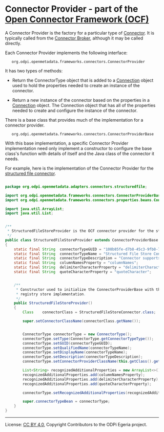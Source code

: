 <!-- SPDX-License-Identifier: CC-BY-4.0 -->
<!-- Copyright Contributors to the ODPi Egeria project. -->

# Connector Provider - part of the [Open Connector Framework (OCF)](../README.md)

A Connector Provider is the factory for a particular type of [Connector](connector.md).  It is typically
called from the [Connector Broker](connector-broker.md), although it may be called directly.

Each Connector Provider implements the following interface:

```
   org.odpi.openmetadata.frameworks.connectors.ConnectorProvider
```

It has two types of methods:

* Return the ConnectorType object that is added to a [Connection](connection.md) object used to
hold the properties needed to create an instance of the connector.

* Return a new instance of the connector based on the properties in a [Connection](connection.md) object.
The Connection object that has all of the properties
needed to create and configure the instance of the connector.

There is a base class that provides much of the implementation for a connector provider.

```
   org.odpi.openmetadata.frameworks.connectors.ConnectorProviderBase
```

With this base implementation, a specific Connector Provider implementation need only implement a constructor to
configure the base class's function with details of itself and the Java class of the connector it needs.

For example, here is the implementation of the Connector Provider for the
[structured file connector](../../../adapters/open-connectors/data-store-connectors/structured-file-connector/README.md).

```java

package org.odpi.openmetadata.adapters.connectors.structuredfile;

import org.odpi.openmetadata.frameworks.connectors.ConnectorProviderBase;
import org.odpi.openmetadata.frameworks.connectors.properties.beans.ConnectorType;

import java.util.ArrayList;
import java.util.List;


/**
 * StructuredFileStoreProvider is the OCF connector provider for the structured file store connector.
 */
public class StructuredFileStoreProvider extends ConnectorProviderBase
{
    static final String  connectorTypeGUID = "108b85fe-d7b8-45c3-9fb8-742ac4e4fb14";
    static final String  connectorTypeName = "Structured File Store Connector";
    static final String  connectorTypeDescription = "Connector supports storing of the open metadata cohort registry in a file.";
    static final String  columnNamesProperty = "columnNames";
    static final String  delimiterCharacterProperty = "delimiterCharacter";
    static final String  quoteCharacterProperty = "quoteCharacter";


    /**
     * Constructor used to initialize the ConnectorProviderBase with the Java class name of the specific
     * registry store implementation.
     */
    public StructuredFileStoreProvider()
    {
        Class    connectorClass = StructuredFileStoreConnector.class;

        super.setConnectorClassName(connectorClass.getName());


        ConnectorType connectorType = new ConnectorType();
        connectorType.setType(ConnectorType.getConnectorTypeType());
        connectorType.setGUID(connectorTypeGUID);
        connectorType.setQualifiedName(connectorTypeName);
        connectorType.setDisplayName(connectorTypeName);
        connectorType.setDescription(connectorTypeDescription);
        connectorType.setConnectorProviderClassName(this.getClass().getName());

        List<String> recognizedAdditionalProperties = new ArrayList<>();
        recognizedAdditionalProperties.add(columnNamesProperty);
        recognizedAdditionalProperties.add(delimiterCharacterProperty);
        recognizedAdditionalProperties.add(quoteCharacterProperty);

        connectorType.setRecognizedAdditionalProperties(recognizedAdditionalProperties);

        super.connectorTypeBean = connectorType;
    }
}
```

----
License: [CC BY 4.0](https://creativecommons.org/licenses/by/4.0/),
Copyright Contributors to the ODPi Egeria project.